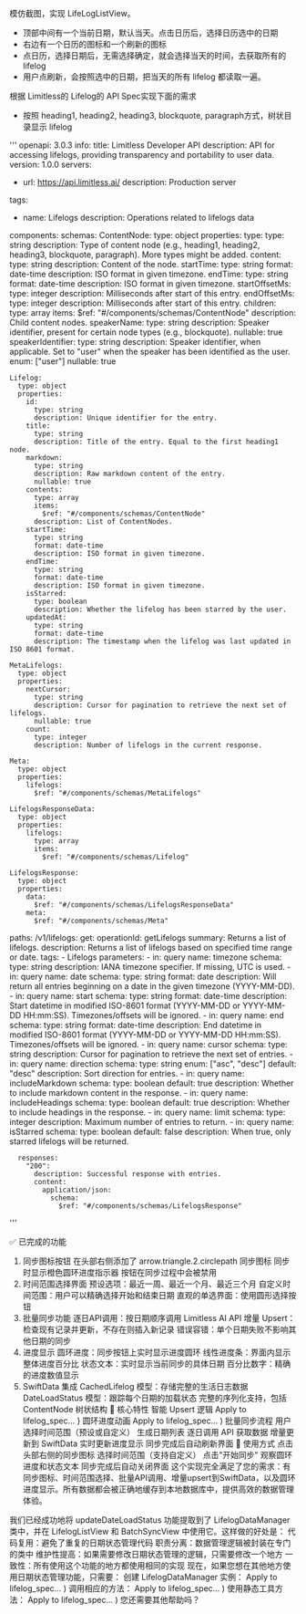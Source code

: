 模仿截图，实现 LifeLogListView。 
- 顶部中间有一个当前日期，默认当天。点击日历后，选择日历选中的日期
- 右边有一个日历的图标和一个刷新的图标
- 点日历，选择日期后，无需选择确定，就会选择当天的时间，去获取所有的 lifelog
- 用户点刷新，会按照选中的日期，把当天的所有 lifelog 都读取一遍。

根据 Limitless的 Lifelog的 API Spec实现下面的需求
- 按照  heading1, heading2, heading3, blockquote, paragraph方式，树状目录显示 lifelog

'''
openapi: 3.0.3
info:
  title: Limitless Developer API
  description: API for accessing lifelogs, providing transparency and portability to user data.
  version: 1.0.0
servers:
  - url: https://api.limitless.ai/
    description: Production server

tags:
  - name: Lifelogs
    description: Operations related to lifelogs data

components:
  schemas:
    ContentNode:
      type: object
      properties:
        type:
          type: string
          description: Type of content node (e.g., heading1, heading2, heading3, blockquote, paragraph). More types might be added.
        content:
          type: string
          description: Content of the node.
        startTime:
          type: string
          format: date-time
          description: ISO format in given timezone.
        endTime:
          type: string
          format: date-time
          description: ISO format in given timezone.
        startOffsetMs:
          type: integer
          description: Milliseconds after start of this entry.
        endOffsetMs:
          type: integer
          description: Milliseconds after start of this entry.
        children:
          type: array
          items:
            $ref: "#/components/schemas/ContentNode"
          description: Child content nodes.
        speakerName:
          type: string
          description: Speaker identifier, present for certain node types (e.g., blockquote).
          nullable: true
        speakerIdentifier:
          type: string
          description: Speaker identifier, when applicable. Set to "user" when the speaker has been identified as the user.
          enum: ["user"]
          nullable: true

    Lifelog:
      type: object
      properties:
        id:
          type: string
          description: Unique identifier for the entry.
        title:
          type: string
          description: Title of the entry. Equal to the first heading1 node.
        markdown:
          type: string
          description: Raw markdown content of the entry.
          nullable: true
        contents:
          type: array
          items:
            $ref: "#/components/schemas/ContentNode"
          description: List of ContentNodes.
        startTime:
          type: string
          format: date-time
          description: ISO format in given timezone.
        endTime:
          type: string
          format: date-time
          description: ISO format in given timezone.
        isStarred:
          type: boolean
          description: Whether the lifelog has been starred by the user.
        updatedAt:
          type: string
          format: date-time
          description: The timestamp when the lifelog was last updated in ISO 8601 format.

    MetaLifelogs:
      type: object
      properties:
        nextCursor:
          type: string
          description: Cursor for pagination to retrieve the next set of lifelogs.
          nullable: true
        count:
          type: integer
          description: Number of lifelogs in the current response.

    Meta:
      type: object
      properties:
        lifelogs:
          $ref: "#/components/schemas/MetaLifelogs"

    LifelogsResponseData:
      type: object
      properties:
        lifelogs:
          type: array
          items:
            $ref: "#/components/schemas/Lifelog"

    LifelogsResponse:
      type: object
      properties:
        data:
          $ref: "#/components/schemas/LifelogsResponseData"
        meta:
          $ref: "#/components/schemas/Meta"

paths:
  /v1/lifelogs:
    get:
      operationId: getLifelogs
      summary: Returns a list of lifelogs.
      description: Returns a list of lifelogs based on specified time range or date.
      tags:
        - Lifelogs
      parameters:
        - in: query
          name: timezone
          schema:
            type: string
          description: IANA timezone specifier. If missing, UTC is used.
        - in: query
          name: date
          schema:
            type: string
            format: date
          description: Will return all entries beginning on a date in the given timezone (YYYY-MM-DD).
        - in: query
          name: start
          schema:
            type: string
            format: date-time
          description: Start datetime in modified ISO-8601 format (YYYY-MM-DD or YYYY-MM-DD HH:mm:SS). Timezones/offsets will be ignored.
        - in: query
          name: end
          schema:
            type: string
            format: date-time
          description: End datetime in modified ISO-8601 format (YYYY-MM-DD or YYYY-MM-DD HH:mm:SS). Timezones/offsets will be ignored.
        - in: query
          name: cursor
          schema:
            type: string
          description: Cursor for pagination to retrieve the next set of entries.
        - in: query
          name: direction
          schema:
            type: string
            enum: ["asc", "desc"]
            default: "desc"
          description: Sort direction for entries.
        - in: query
          name: includeMarkdown
          schema:
            type: boolean
            default: true
          description: Whether to include markdown content in the response.
        - in: query
          name: includeHeadings
          schema:
            type: boolean
            default: true
          description: Whether to include headings in the response.
        - in: query
          name: limit
          schema:
            type: integer
          description: Maximum number of entries to return.
        - in: query
          name: isStarred
          schema:
            type: boolean
            default: false
          description: When true, only starred lifelogs will be returned.

      responses:
        "200":
          description: Successful response with entries.
          content:
            application/json:
              schema:
                $ref: "#/components/schemas/LifelogsResponse"
'''




✅ 已完成的功能
1. 同步图标按钮
在头部右侧添加了 arrow.triangle.2.circlepath 同步图标
同步时显示橙色圆环进度指示器
按钮在同步过程中会被禁用
2. 时间范围选择界面
预设选项：最近一周、最近一个月、最近三个月
自定义时间范围：用户可以精确选择开始和结束日期
直观的单选界面：使用圆形选择按钮
3. 批量同步功能
逐日API调用：按日期顺序调用 Limitless AI API
增量 Upsert：检查现有记录并更新，不存在则插入新记录
错误容错：单个日期失败不影响其他日期的同步
4. 进度显示
圆环进度：同步按钮上实时显示进度圆环
线性进度条：界面内显示整体进度百分比
状态文本：实时显示当前同步的具体日期
百分比数字：精确的进度数值显示
5. SwiftData 集成
CachedLifelog 模型：存储完整的生活日志数据
DateLoadStatus 模型：跟踪每个日期的加载状态
完整的序列化支持，包括 ContentNode 树状结构
🎯 核心特性
智能 Upsert 逻辑
Apply to lifelog_spec...
}
圆环进度动画
Apply to lifelog_spec...
)
批量同步流程
用户选择时间范围（预设或自定义）
生成日期列表
逐日调用 API 获取数据
增量更新到 SwiftData
实时更新进度显示
同步完成后自动刷新界面
🔧 使用方式
点击头部右侧的同步图标
选择时间范围（支持自定义）
点击"开始同步"
观察圆环进度和状态文本
同步完成后自动关闭界面
这个实现完全满足了您的需求：有同步图标、时间范围选择、批量API调用、增量upsert到SwiftData，以及圆环进度显示。所有数据都会被正确地缓存到本地数据库中，提供高效的数据管理体验。


我们已经成功地将 updateDateLoadStatus 功能提取到了 LifelogDataManager 类中，并在 LifelogListView 和 BatchSyncView 中使用它。这样做的好处是：
代码复用：避免了重复的日期状态管理代码
职责分离：数据管理逻辑被封装在专门的类中
维护性提高：如果需要修改日期状态管理的逻辑，只需要修改一个地方
一致性：所有使用这个功能的地方都使用相同的实现
现在，如果您想在其他地方使用日期状态管理功能，只需要：
创建 LifelogDataManager 实例：
Apply to lifelog_spec...
)
调用相应的方法：
Apply to lifelog_spec...
)
使用静态工具方法：
Apply to lifelog_spec...
)
您还需要其他帮助吗？